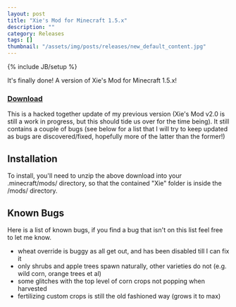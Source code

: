 ```yaml
---
layout: post
title: "Xie's Mod for Minecraft 1.5.x"
description: ""
category: Releases
tags: []
thumbnail: "/assets/img/posts/releases/new_default_content.jpg"
---
```

{% include JB/setup %}

It's finally done! A version of Xie's Mod for Minecraft 1.5.x!

### [Download](assets/files/downloads/releases/2013_Jun_03/Xie's%20Mod%20Jun3%20for%20Minecraft%201.5.x.zip)

This is a hacked together update of my previous version (Xie's Mod v2.0 is still a work in progress, but this should tide us over for the time being). It still contains a couple of bugs (see below for a list that I will try to keep updated as bugs are discovered/fixed, hopefully more of the latter than the former!)

<!--more-->

## Installation

To install, you'll need to unzip the above download into your .minecraft/mods/ directory, so that the contained "Xie" folder is inside the /mods/ directory.

## Known Bugs

Here is a list of known bugs, if you find a bug that isn't on this list feel free to let me know.

* wheat override is buggy as all get out, and has been disabled till I can fix it
* only shrubs and apple trees spawn naturally, other varieties do not (e.g. wild corn, orange trees et al)
* some glitches with the top level of corn crops not popping when harvested
* fertilizing custom crops is still the old fashioned way (grows it to max)